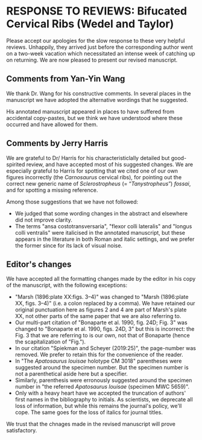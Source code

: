 # RESPONSE TO REVIEWS: Bifucated Cervical Ribs (Wedel and Taylor)

Please accept our apologies for the slow response to these very helpful reviews. Unhappily, they arrived just before the corresponding author went on a two-week vacation which necessitated an intense week of catching up on returning. We are now pleased to present our revised manuscript.


## Comments from Yan-Yin Wang

We thank Dr. Wang for his constructive comments. In several places in the manuscript we have adopted the alternative wordings that he suggested.

His annotated manuscript appeared in places to have suffered from accidental copy-pastes, but we think we have understood where these occurred and have allowed for them.

## Comments by Jerry Harris

We are grateful to Dr/ Harris for his characteristiclally detailed but good-spirited review, and have accepted most of his suggested changes. We are especially grateful to Harris for spotting that we cited one of our own figures incorrectly (the _Carnosaurus_ cervical ribs), for pointing out the correct new generic name of _Sclerostropheus_ (= “_Tanystropheus_”) _fossai_, and for spotting a missing reference.

Among those suggestions that we have not followed:
* We judged that some wording changes in the abstract and elsewhere did not improve clarity.
* The terms "ansa costotransversaria", "flexor colli lateralis" and "longus colli ventralis" were italicised in the annotated manuscript, but these appears in the literature in both Roman and italic settings, and we prefer the former since for its lack of visual noise.

## Editor's changes

We have accepted all the formatting changes made by the editor in his copy of the manuscript, with the following exceptions:

* "Marsh (1896:plate XX:figs. 3–4)" was changed to "Marsh (1896:plate XX, figs. 3–4)" (i.e. a colon replaced by a comma). We have retained our original punctuation here as figures 2 and 4 are part of Marsh's plate XX, not other parts of the same paper that we are also referring to.
* Our multi-part citation of "Bonaparte et al. 1990, fig. 24D; Fig. 3" was changed to "Bonaparte et al. 1990, figs. 24D, 3" but this is incorrect: the Fig. 3 that we are referring to is our own, not that of Bonaparte (hence the scapitalization of "Fig.").
* In our citation "Spiekman and Scheyer (2019:25)", the page-number was removed. We prefer to retain this for the convenience of the reader.
* In "The _Apatosaurus louisae_ holotype CM 3018" parentheses were suggested around the specimen number. But the specimen number is not a parenthetical aside here but a specifier.
* Similarly, parenthesis were erronously suggested around the specimen number in "the referred _Apatosaurus louisae_ (specimen MWC 5659)".
* Only with a heavy heart have we accepted the truncation of authors' first names in the bibliography to initials. As scientists, we deprecate all loss of information, but while this remains the journal's policy, we'll cope. The same goes for the loss of italics for journal titles.

We trust that the chnages made in the revised manuscript will prove satisfactory.

